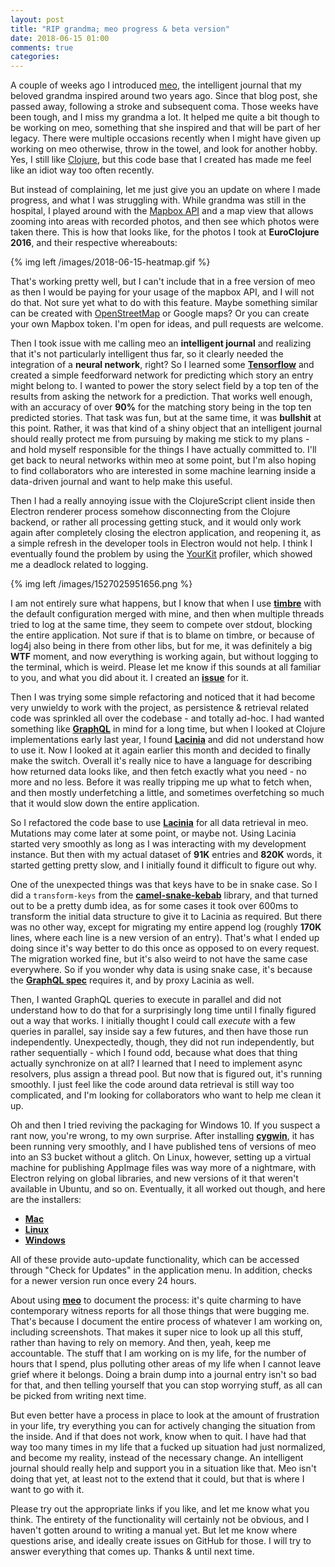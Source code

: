 ```yaml
---
layout: post
title: "RIP grandma; meo progress & beta version"
date: 2018-06-15 01:00
comments: true
categories: 
---
```


A couple of weeks ago I introduced [meo](https://github.com/matthiasn/meo), the intelligent journal that my beloved grandma inspired around two years ago. Since that blog post, she passed away, following a stroke and subsequent coma. Those weeks have been tough, and I miss my grandma a lot. It helped me quite a bit though to be working on meo, something that she inspired and that will be part of her legacy. There were multiple occasions recently when I might have given up working on meo otherwise, throw in the towel, and look for another hobby. Yes, I still like [Clojure](https://clojure.org/), but this code base that I created has made me feel like an idiot way too often recently.

<!-- more -->

But instead of complaining, let me just give you an update on where I made progress, and what I was struggling with. While grandma was still in the hospital, I played around with the [Mapbox API](https://www.mapbox.com/api-documentation/) and a map view that allows zooming into areas with recorded photos, and then see which photos were taken there. This is how that looks like, for the photos I took at **EuroClojure 2016**, and their respective whereabouts:

{% img left /images/2018-06-15-heatmap.gif %}

That's working pretty well, but I can't include that in a free version of meo as then I would be paying for your usage of the mapbox API, and I will not do that. Not sure yet what to do with this feature. Maybe something similar can be created with [OpenStreetMap](https://www.openstreetmap.org/) or Google maps? Or you can create your own Mapbox token. I'm open for ideas, and pull requests are welcome.

Then I took issue with me calling meo an **intelligent journal** and realizing that it's not particularly intelligent thus far, so it clearly needed the integration of a **neural network**, right? So I learned some **[Tensorflow](https://www.tensorflow.org/)** and created a simple feedforward network for predicting which story an entry might belong to. I wanted to power the story select field by a top ten of the results from asking the network for a prediction. That works well enough, with an accuracy of over **90%** for the matching story being in the top ten predicted stories. That task was fun, but at the same time, it was **bullshit** at this point. Rather, it was that kind of a shiny object that an intelligent journal should really protect me from pursuing by making me stick to my plans - and hold myself responsible for the things I have actually committed to. I'll get back to neural networks within meo at some point, but I'm also hoping to find collaborators who are interested in some machine learning inside a data-driven journal and want to help make this useful.

Then I had a really annoying issue with the ClojureScript client inside then Electron renderer process somehow disconnecting from the Clojure backend, or rather all processing getting stuck, and it would only work again after completely closing the electron application, and reopening it, as a simple refresh in the developer tools in Electron would not help. I think I eventually found the problem by using the [YourKit](https://www.yourkit.com/) profiler, which showed me a deadlock related to logging. 

{% img left /images/1527025951656.png %}

I am not entirely sure what happens, but I know that when I use **[timbre](https://github.com/ptaoussanis/timbre)** with the default configuration merged with mine, and then when multiple threads tried to log at the same time, they seem to compete over stdout, blocking the entire application. Not sure if that is to blame on timbre, or because of log4j also being in there from other libs, but for me, it was definitely a big **WTF** moment, and now everything is working again, but without logging to the terminal, which is weird. Please let me know if this sounds at all familiar to you, and what you did about it. I created an **[issue](https://github.com/matthiasn/meo/issues/13)** for it.

Then I was trying some simple refactoring and noticed that it had become very unwieldy to work with the project, as persistence & retrieval related code was sprinkled all over the codebase - and totally ad-hoc. I had wanted something like **[GraphQL](https://graphql.org)** in mind for a long time, but when I looked at Clojure implementations early last year, I found **[Lacinia](https://github.com/walmartlabs/lacinia)** and did not understand how to use it. Now I looked at it again earlier this month and decided to finally make the switch. Overall it's really nice to have a language for describing how returned data looks like, and then fetch exactly what you need - no more and no less. Before it was really tripping me up what to fetch when, and then mostly underfetching a little, and sometimes overfetching so much that it would slow down the entire application.

So I refactored the code base to use **[Lacinia](https://github.com/walmartlabs/lacinia)** for all data retrieval in meo. Mutations may come later at some point, or maybe not. Using Lacinia started very smoothly as long as I was interacting with my development instance. But then with my actual dataset of **91K** entries and **820K** words, it started getting pretty slow, and I initially found it difficult to figure out why. 

One of the unexpected things was that keys have to be in snake case. So I did a `transform-keys` from the **[camel-snake-kebab](https://github.com/qerub/camel-snake-kebab)** library, and that turned out to be a pretty dumb idea, as for some cases it took over 600ms to transform the initial data structure to give it to Lacinia as required. But there was no other way, except for migrating my entire append log (roughly **170K** lines, where each line is a new version of an entry). That's what I ended up doing since it's way better to do this once as opposed to on every request. The migration worked fine, but it's also weird to not have the same case everywhere. So if you wonder why data is using snake case, it's because the **[GraphQL spec](http://facebook.github.io/graphql/June2018/)** requires it, and by proxy Lacinia as well.

Then, I wanted GraphQL queries to execute in parallel and did not understand how to do that for a surprisingly long time until I finally figured out a way that works. I initially thought I could call *execute* with a few queries in parallel, say inside say a few futures, and then have those run independently. Unexpectedly, though, they did not run independently, but rather sequentially - which I found odd, because what does that thing actually synchronize on at all? I learned that I need to implement async resolvers, plus assign a thread pool. But now that is figured out, it's running smoothly. I just feel like the code around data retrieval is still way too complicated, and I'm looking for collaborators who want to help me clean it up.

Oh and then I tried reviving the packaging for Windows 10. If you suspect a rant now, you're wrong, to my own surprise. After installing **[cygwin](https://www.cygwin.com/)**, it has been running very smoothly, and I have published tens of versions of meo into an S3 bucket without a glitch. On Linux, however, setting up a virtual machine for publishing AppImage files was way more of a nightmare, with Electron relying on global libraries, and new versions of it that weren't available in Ubuntu, and so on. Eventually, it all worked out though, and here are the installers:

- **[Mac](https://s3.eu-central-1.amazonaws.com/matthiasn-meo/meo-0.5.150.dmg)**
- **[Linux](https://s3.eu-central-1.amazonaws.com/matthiasn-meo/meo-0.5.150-x86_64.AppImage)**
- **[Windows](https://s3.eu-central-1.amazonaws.com/matthiasn-meo/meo+Setup+0.5.150.exe)**

All of these provide auto-update functionality, which can be accessed through "Check for Updates" in the application menu. In addition, checks for a newer version run once every 24 hours.

About using **[meo](https://github.com/matthiasn/meo)** to document the process: it's quite charming to have contemporary witness reports for all those things that were bugging me. That's because I document the entire process of whatever I am working on, including screenshots. That makes it super nice to look up all this stuff, rather than having to rely on memory. And then, yeah, keep me accountable. The stuff that I am working on is my life, for the number of hours that I spend, plus polluting other areas of my life when I cannot leave grief where it belongs. Doing a brain dump into a journal entry isn't so bad for that, and then telling yourself that you can stop worrying stuff, as all can be picked from writing next time.

But even better have a process in place to look at the amount of frustration in your life, try everything you can for actively changing the situation from the inside. And if that does not work, know when to quit. I have had that way too many times in my life that a fucked up situation had just normalized, and become my reality, instead of the necessary change. An intelligent journal should really help and support you in a situation like that. Meo isn't doing that yet, at least not to the extend that it could, but that is where I want to go with it.

Please try out the appropriate links if you like, and let me know what you think. The entirety of the functionality will certainly not be obvious, and I haven't gotten around to writing a manual yet. But let me know where questions arise, and ideally create issues on GitHub for those. I will try to answer everything that comes up. Thanks & until next time. 